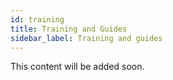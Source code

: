```yaml
---
id: training
title: Training and Guides
sidebar_label: Training and guides
---
```


This content will be added soon.